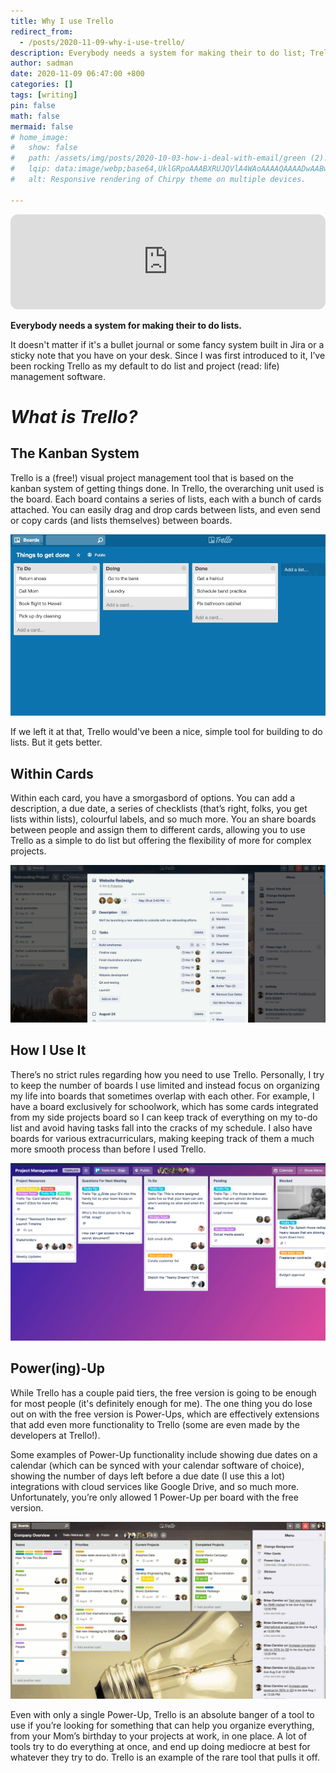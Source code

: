 ```yaml
---
title: Why I use Trello
redirect_from:
  - /posts/2020-11-09-why-i-use-trello/
description: Everybody needs a system for making their to do list; Trello is mine.
author: sadman
date: 2020-11-09 06:47:00 +800
categories: []
tags: [writing]
pin: false
math: false
mermaid: false
# home_image:
#   show: false
#   path: /assets/img/posts/2020-10-03-how-i-deal-with-email/green (2).svg
#   lqip: data:image/webp;base64,UklGRpoAAABXRUJQVlA4WAoAAAAQAAAADwAABwAAQUxQSDIAAAARL0AmbZurmr57yyIiqE8oiG0bejIYEQTgqiDA9vqnsUSI6H+oAERp2HZ65qP/VIAWAFZQOCBCAAAA8AEAnQEqEAAIAAVAfCWkAALp8sF8rgRgAP7o9FDvMCkMde9PK7euH5M1m6VWoDXf2FkP3BqV0ZYbO6NA/VFIAAAA
#   alt: Responsive rendering of Chirpy theme on multiple devices.

---
```


<iframe style="border-radius:12px" src="https://open.spotify.com/embed/episode/5MLeTNQEBdV1EiVUxO5jTO?utm_source=generator&theme=0" width="100%" height="152" frameBorder="0" allowfullscreen="" allow="autoplay; clipboard-write; encrypted-media; fullscreen; picture-in-picture" loading="lazy"></iframe>

<br>

**Everybody needs a system for making their to do lists.**

It doesn't matter if it's a bullet journal or some fancy system built in Jira or a sticky note that you have on your desk. Since I was first introduced to it, I’ve been rocking Trello as my default to do list and project (read: life) management software.

# *What is Trello?*

## The Kanban System

Trello is a (free!) visual project management tool that is based on the kanban system of getting things done. In Trello, the overarching unit used is the board. Each board contains a series of lists, each  with a bunch of cards attached. You can easily drag and drop cards between lists, and even send or copy cards (and lists themselves) between boards.

![Trello Kanban System](assets/img/posts/2020-11-09-why-i-use-trello/1_trello_drag_drop.gif)

If we left it at that, Trello would've been a nice, simple tool for building to do lists. But it gets better.

## Within Cards

Within each card, you have a smorgasbord of options. You can add a description, a due date, a series of checklists (that’s right, folks, you get lists within lists), colourful labels, and so much more. You  an share boards between people and assign them to different cards, allowing you to use Trello as a simple to do list but offering the flexibility of more for complex projects.

![Within Cards](assets/img/posts/2020-11-09-why-i-use-trello/2_within_cards.gif)

## How I Use It

There’s no strict rules regarding how you need to use Trello. Personally, I try to keep the number of boards I use limited and instead focus on organizing my life into boards that sometimes overlap with each other. For example, I have a board exclusively for schoolwork, which has some cards integrated from my side projects board so I can keep track of everything on my to-do list and avoid having tasks fall into the cracks of my schedule. I also have boards for various extracurriculars, making keeping track of them a much more smooth process than before I used Trello.

![How I Use It](assets/img/posts/2020-11-09-why-i-use-trello/3_how_i_use_it.png)

## Power(ing)-Up

While Trello has a couple paid tiers, the free version is going to be enough for most people (it's definitely enough for me). The one thing you do lose out on with the free version is Power-Ups, which are effectively extensions that add even more functionality to Trello (some are even made by the developers at Trello!).

Some examples of Power-Up functionality include showing due dates on a calendar (which can be synced with your calendar software of choice), showing the number of days left before a due date (I use this a lot) integrations with cloud services like Google Drive, and so much more. Unfortunately, you’re only allowed 1 Power-Up per board with the free version.

![Power-Ups](assets/img/posts/2020-11-09-why-i-use-trello/4_power_ups.gif)

Even with only a single Power-Up, Trello is an absolute banger of a tool to use if you’re looking for something that can help you organize everything, from your Mom’s birthday to your projects at work, in one place. A lot of tools try to do everything at once, and end up doing mediocre at best for whatever they try to do. Trello is an example of the rare tool that pulls it off.
